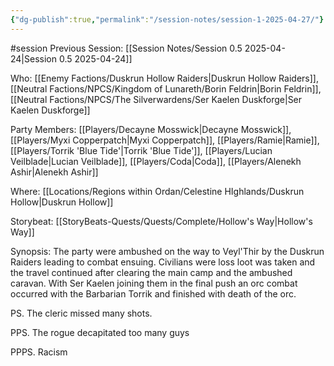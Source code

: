 ```yaml
---
{"dg-publish":true,"permalink":"/session-notes/session-1-2025-04-27/"}
---
```


#session
Previous Session:
[[Session Notes/Session 0.5 2025-04-24\|Session 0.5 2025-04-24]]

Who:
[[Enemy Factions/Duskrun Hollow Raiders\|Duskrun Hollow Raiders]], [[Neutral Factions/NPCS/Kingdom of Lunareth/Borin Feldrin\|Borin Feldrin]], [[Neutral Factions/NPCS/The Silverwardens/Ser Kaelen Duskforge\|Ser Kaelen Duskforge]]

Party Members:
[[Players/Decayne Mosswick\|Decayne Mosswick]], [[Players/Myxi Copperpatch\|Myxi Copperpatch]], [[Players/Ramie\|Ramie]], [[Players/Torrik 'Blue Tide'\|Torrik 'Blue Tide']], [[Players/Lucian Veilblade\|Lucian Veilblade]], [[Players/Coda\|Coda]], [[Players/Alenekh Ashir\|Alenekh Ashir]]

Where:
[[Locations/Regions within Ordan/Celestine HIghlands/Duskrun Hollow\|Duskrun Hollow]]

Storybeat:
[[StoryBeats-Quests/Quests/Complete/Hollow's Way\|Hollow's Way]]

Synopsis:
The party were ambushed on the way to Veyl'Thir by the Duskrun Raiders leading to combat ensuing. Civilians were loss loot was taken and the travel continued after clearing the main camp and the ambushed caravan. With Ser Kaelen joining them in the final push an orc combat occurred with the Barbarian Torrik and finished with death of the orc. 

PS. The cleric missed many shots.

PPS. The rogue decapitated too many guys

PPPS. Racism 